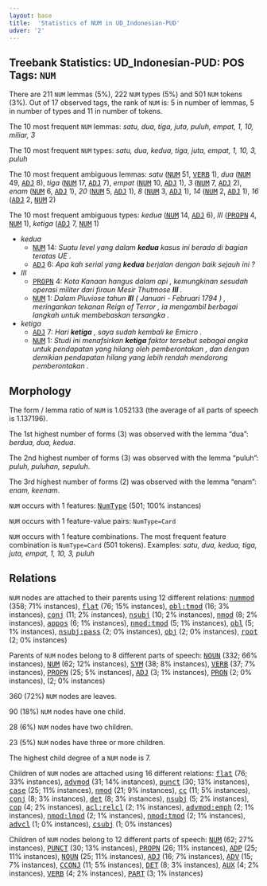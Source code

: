 ```yaml
---
layout: base
title:  'Statistics of NUM in UD_Indonesian-PUD'
udver: '2'
---
```


## Treebank Statistics: UD_Indonesian-PUD: POS Tags: `NUM`

There are 211 `NUM` lemmas (5%), 222 `NUM` types (5%) and 501 `NUM` tokens (3%).
Out of 17 observed tags, the rank of `NUM` is: 5 in number of lemmas, 5 in number of types and 11 in number of tokens.

The 10 most frequent `NUM` lemmas: <em>satu, dua, tiga, juta, puluh, empat, 1, 10, miliar, 3</em>

The 10 most frequent `NUM` types:  <em>satu, dua, kedua, tiga, juta, empat, 1, 10, 3, puluh</em>

The 10 most frequent ambiguous lemmas: <em>satu</em> (<tt><a href="id_pud-pos-NUM.html">NUM</a></tt> 51, <tt><a href="id_pud-pos-VERB.html">VERB</a></tt> 1), <em>dua</em> (<tt><a href="id_pud-pos-NUM.html">NUM</a></tt> 49, <tt><a href="id_pud-pos-ADJ.html">ADJ</a></tt> 8), <em>tiga</em> (<tt><a href="id_pud-pos-NUM.html">NUM</a></tt> 17, <tt><a href="id_pud-pos-ADJ.html">ADJ</a></tt> 7), <em>empat</em> (<tt><a href="id_pud-pos-NUM.html">NUM</a></tt> 10, <tt><a href="id_pud-pos-ADJ.html">ADJ</a></tt> 1), <em>3</em> (<tt><a href="id_pud-pos-NUM.html">NUM</a></tt> 7, <tt><a href="id_pud-pos-ADJ.html">ADJ</a></tt> 2), <em>enam</em> (<tt><a href="id_pud-pos-NUM.html">NUM</a></tt> 6, <tt><a href="id_pud-pos-ADJ.html">ADJ</a></tt> 1), <em>20</em> (<tt><a href="id_pud-pos-NUM.html">NUM</a></tt> 5, <tt><a href="id_pud-pos-ADJ.html">ADJ</a></tt> 1), <em>8</em> (<tt><a href="id_pud-pos-NUM.html">NUM</a></tt> 3, <tt><a href="id_pud-pos-ADJ.html">ADJ</a></tt> 1), <em>14</em> (<tt><a href="id_pud-pos-NUM.html">NUM</a></tt> 2, <tt><a href="id_pud-pos-ADJ.html">ADJ</a></tt> 1), <em>16</em> (<tt><a href="id_pud-pos-ADJ.html">ADJ</a></tt> 2, <tt><a href="id_pud-pos-NUM.html">NUM</a></tt> 2)

The 10 most frequent ambiguous types:  <em>kedua</em> (<tt><a href="id_pud-pos-NUM.html">NUM</a></tt> 14, <tt><a href="id_pud-pos-ADJ.html">ADJ</a></tt> 6), <em>III</em> (<tt><a href="id_pud-pos-PROPN.html">PROPN</a></tt> 4, <tt><a href="id_pud-pos-NUM.html">NUM</a></tt> 1), <em>ketiga</em> (<tt><a href="id_pud-pos-ADJ.html">ADJ</a></tt> 7, <tt><a href="id_pud-pos-NUM.html">NUM</a></tt> 1)


* <em>kedua</em>
  * <tt><a href="id_pud-pos-NUM.html">NUM</a></tt> 14: <em>Suatu level yang dalam <b>kedua</b> kasus ini berada di bagian teratas UE .</em>
  * <tt><a href="id_pud-pos-ADJ.html">ADJ</a></tt> 6: <em>Apa kah serial yang <b>kedua</b> berjalan dengan baik sejauh ini ?</em>
* <em>III</em>
  * <tt><a href="id_pud-pos-PROPN.html">PROPN</a></tt> 4: <em>Kota Kanaan hangus dalam api , kemungkinan sesudah operasi militer dari firaun Mesir Thutmose <b>III</b> .</em>
  * <tt><a href="id_pud-pos-NUM.html">NUM</a></tt> 1: <em>Dalam Pluviose tahun <b>III</b> ( Januari - Februari 1794 ) , meringankan tekanan Reign of Terror , ia mengambil berbagai langkah untuk membebaskan tersangka .</em>
* <em>ketiga</em>
  * <tt><a href="id_pud-pos-ADJ.html">ADJ</a></tt> 7: <em>Hari <b>ketiga</b> , saya sudah kembali ke Emicro .</em>
  * <tt><a href="id_pud-pos-NUM.html">NUM</a></tt> 1: <em>Studi ini menafsirkan <b>ketiga</b> faktor tersebut sebagai angka untuk pendapatan yang hilang oleh pemberontakan , dan dengan demikian pendapatan hilang yang lebih rendah mendorong pemberontakan .</em>

## Morphology

The form / lemma ratio of `NUM` is 1.052133 (the average of all parts of speech is 1.137196).

The 1st highest number of forms (3) was observed with the lemma “dua”: <em>berdua, dua, kedua</em>.

The 2nd highest number of forms (3) was observed with the lemma “puluh”: <em>puluh, puluhan, sepuluh</em>.

The 3rd highest number of forms (2) was observed with the lemma “enam”: <em>enam, keenam</em>.

`NUM` occurs with 1 features: <tt><a href="id_pud-feat-NumType.html">NumType</a></tt> (501; 100% instances)

`NUM` occurs with 1 feature-value pairs: `NumType=Card`

`NUM` occurs with 1 feature combinations.
The most frequent feature combination is `NumType=Card` (501 tokens).
Examples: <em>satu, dua, kedua, tiga, juta, empat, 1, 10, 3, puluh</em>


## Relations

`NUM` nodes are attached to their parents using 12 different relations: <tt><a href="id_pud-dep-nummod.html">nummod</a></tt> (358; 71% instances), <tt><a href="id_pud-dep-flat.html">flat</a></tt> (76; 15% instances), <tt><a href="id_pud-dep-obl-tmod.html">obl:tmod</a></tt> (16; 3% instances), <tt><a href="id_pud-dep-conj.html">conj</a></tt> (11; 2% instances), <tt><a href="id_pud-dep-nsubj.html">nsubj</a></tt> (10; 2% instances), <tt><a href="id_pud-dep-nmod.html">nmod</a></tt> (8; 2% instances), <tt><a href="id_pud-dep-appos.html">appos</a></tt> (6; 1% instances), <tt><a href="id_pud-dep-nmod-tmod.html">nmod:tmod</a></tt> (5; 1% instances), <tt><a href="id_pud-dep-obl.html">obl</a></tt> (5; 1% instances), <tt><a href="id_pud-dep-nsubj-pass.html">nsubj:pass</a></tt> (2; 0% instances), <tt><a href="id_pud-dep-obj.html">obj</a></tt> (2; 0% instances), <tt><a href="id_pud-dep-root.html">root</a></tt> (2; 0% instances)

Parents of `NUM` nodes belong to 8 different parts of speech: <tt><a href="id_pud-pos-NOUN.html">NOUN</a></tt> (332; 66% instances), <tt><a href="id_pud-pos-NUM.html">NUM</a></tt> (62; 12% instances), <tt><a href="id_pud-pos-SYM.html">SYM</a></tt> (38; 8% instances), <tt><a href="id_pud-pos-VERB.html">VERB</a></tt> (37; 7% instances), <tt><a href="id_pud-pos-PROPN.html">PROPN</a></tt> (25; 5% instances), <tt><a href="id_pud-pos-ADJ.html">ADJ</a></tt> (3; 1% instances), <tt><a href="id_pud-pos-PRON.html">PRON</a></tt> (2; 0% instances),  (2; 0% instances)

360 (72%) `NUM` nodes are leaves.

90 (18%) `NUM` nodes have one child.

28 (6%) `NUM` nodes have two children.

23 (5%) `NUM` nodes have three or more children.

The highest child degree of a `NUM` node is 7.

Children of `NUM` nodes are attached using 16 different relations: <tt><a href="id_pud-dep-flat.html">flat</a></tt> (76; 33% instances), <tt><a href="id_pud-dep-advmod.html">advmod</a></tt> (31; 14% instances), <tt><a href="id_pud-dep-punct.html">punct</a></tt> (30; 13% instances), <tt><a href="id_pud-dep-case.html">case</a></tt> (25; 11% instances), <tt><a href="id_pud-dep-nmod.html">nmod</a></tt> (21; 9% instances), <tt><a href="id_pud-dep-cc.html">cc</a></tt> (11; 5% instances), <tt><a href="id_pud-dep-conj.html">conj</a></tt> (8; 3% instances), <tt><a href="id_pud-dep-det.html">det</a></tt> (8; 3% instances), <tt><a href="id_pud-dep-nsubj.html">nsubj</a></tt> (5; 2% instances), <tt><a href="id_pud-dep-cop.html">cop</a></tt> (4; 2% instances), <tt><a href="id_pud-dep-acl-relcl.html">acl:relcl</a></tt> (2; 1% instances), <tt><a href="id_pud-dep-advmod-emph.html">advmod:emph</a></tt> (2; 1% instances), <tt><a href="id_pud-dep-nmod-lmod.html">nmod:lmod</a></tt> (2; 1% instances), <tt><a href="id_pud-dep-nmod-tmod.html">nmod:tmod</a></tt> (2; 1% instances), <tt><a href="id_pud-dep-advcl.html">advcl</a></tt> (1; 0% instances), <tt><a href="id_pud-dep-csubj.html">csubj</a></tt> (1; 0% instances)

Children of `NUM` nodes belong to 12 different parts of speech: <tt><a href="id_pud-pos-NUM.html">NUM</a></tt> (62; 27% instances), <tt><a href="id_pud-pos-PUNCT.html">PUNCT</a></tt> (30; 13% instances), <tt><a href="id_pud-pos-PROPN.html">PROPN</a></tt> (26; 11% instances), <tt><a href="id_pud-pos-ADP.html">ADP</a></tt> (25; 11% instances), <tt><a href="id_pud-pos-NOUN.html">NOUN</a></tt> (25; 11% instances), <tt><a href="id_pud-pos-ADJ.html">ADJ</a></tt> (16; 7% instances), <tt><a href="id_pud-pos-ADV.html">ADV</a></tt> (15; 7% instances), <tt><a href="id_pud-pos-CCONJ.html">CCONJ</a></tt> (11; 5% instances), <tt><a href="id_pud-pos-DET.html">DET</a></tt> (8; 3% instances), <tt><a href="id_pud-pos-AUX.html">AUX</a></tt> (4; 2% instances), <tt><a href="id_pud-pos-VERB.html">VERB</a></tt> (4; 2% instances), <tt><a href="id_pud-pos-PART.html">PART</a></tt> (3; 1% instances)

